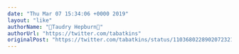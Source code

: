 ```yaml
---
date: "Thu Mar 07 15:34:06 +0000 2019"
layout: "like"
authorName: "💖Taudry Hepburn💖"
authorUrl: "https://twitter.com/tabatkins"
originalPost: "https://twitter.com/tabatkins/status/1103680228902072321"
---
```

